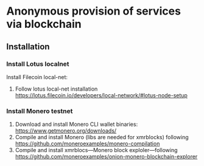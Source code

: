 # Anonymous provision of services via blockchain

## Installation

### Install Lotus localnet

Install Filecoin local-net:

1. Follow lotus local-net installation https://lotus.filecoin.io/developers/local-network/#lotus-node-setup

### Install Monero testnet

1. Download and install Monero CLI wallet binaries: https://www.getmonero.org/downloads/  
2. Compile and install Monero (libs are needed for xmrblocks) following https://github.com/moneroexamples/monero-compilation
3. Compile and install xmrblocs—Monero block exploler—following https://github.com/moneroexamples/onion-monero-blockchain-explorer
 

